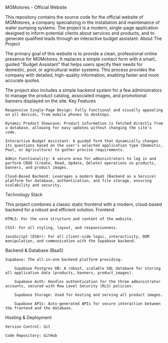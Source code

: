 MGMotores - Official Website

This repository contains the source code for the official website of MGMotores, a company specializing in the installation and maintenance of water pumping systems. The project is a modern, single-page application designed to inform potential clients about services and products, and to generate qualified leads through an interactive budget assistant.
About The Project

The primary goal of this website is to provide a clean, professional online presence for MGMotores. It replaces a simple contact form with a smart, guided "Budget Assistant" that helps users specify their needs for domestic, pool, or agricultural water systems. This process provides the company with detailed, high-quality information, enabling faster and more accurate quotes.

The project also includes a simple backend system for a few administrators to manage the product catalog, associated images, and promotional banners displayed on the site.
Key Features

    Responsive Single-Page Design: Fully functional and visually appealing on all devices, from mobile phones to desktops.

    Dynamic Product Showcase: Product information is fetched directly from a database, allowing for easy updates without changing the site's code.

    Interactive Budget Assistant: A guided form that dynamically changes its questions based on the user's selected application type (Domestic, Pool, or Agriculture) to gather precise requirements.

    Admin Functionality: A secure area for administrators to log in and perform CRUD (Create, Read, Update, Delete) operations on products, banners, and product images.

    Cloud-Based Backend: Leverages a modern BaaS (Backend as a Service) platform for database, authentication, and file storage, ensuring scalability and security.

Technology Stack

This project combines a classic static frontend with a modern, cloud-based backend for a robust and efficient solution.
Frontend

    HTML5: For the core structure and content of the website.

    CSS3: For all styling, layout, and responsiveness.

    JavaScript (ES6+): For all client-side logic, interactivity, DOM manipulation, and communication with the Supabase backend.

Backend & Database (BaaS)

    Supabase: The all-in-one backend platform providing:

        Supabase Postgres DB: A robust, scalable SQL database for storing all application data (products, banners, product_images).

        Supabase Auth: Handles authentication for the three administrator accounts, secured with Row Level Security (RLS) policies.

        Supabase Storage: Used for hosting and serving all product images.

        Supabase APIs: Auto-generated APIs for secure interaction between the frontend and the database.

Hosting & Deployment

    Version Control: Git

    Code Repository: GitHub